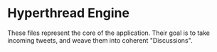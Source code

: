 #  Hyperthread Engine
These files represent the core of the application.
Their goal is to take incoming tweets, and weave them into coherent "Discussions". 
